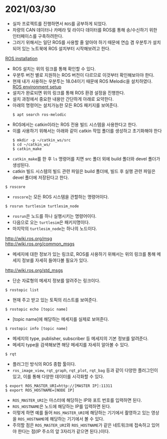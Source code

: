# 2021/03/30
- 실차 프로젝트를 진행하면서 `ROS`를 공부하게 되었다.
- 차량의 CAN 데이터나 카메라 및 라이다 데이터를 ROS를 통해 송/수신하기 위한 인터페이스를 구축하려한다.
- 그러기 위해서는 일단 ROS를 사용할 줄 알아야 하기 때문에 연습 겸 우분투가 설치되어 있는 노트북에 ROS 설치부터 시작해보려고 한다.  
  
[ROS installation](http://wiki.ros.org/ROS/Installation)
- ROS 설치는 위의 링크를 통해 확인할 수 있다.
- 우분투 버전 별로 지원하는 ROS 버전이 다르므로 이것부터 확인해보아야 한다.
- 현재 내가 사용하는 우분투는 18.04이기 때문에 ROS Melodic을 설치하였다.
[ROS environment setup](http://wiki.ros.org/ROS/Tutorials/InstallingandConfiguringROSEnvironment)
- 설치가 완료되면 위의 링크를 통해 ROS 환경 설정을 진행한다.
- 설치 과정에서 중요한 내용만 간단하게 아래로 요약한다.
- 아래의 명령어는 설치가능한 모든 ROS 패키지를 보여준다.
  ```
  $ apt search ros-melodic
  ```
- ROS에서는 catkin이라는 ROS 전용 빌드 시스템을 사용한다고 한다.
- 이를 사용하기 위해서는 아래와 같이 catkin 작업 폴더를 생성하고 초기화해야 한다
  ```  
  $ mkdir -p ~/catkin_ws/src
  $ cd ~/catkin_ws/
  $ catkin_make
  ```
- `catkin_make`를 한 후 `ls` 명령어를 치면 src 폴더 외에 build 폴더와 devel 폴더가 생성된다.
- catkin 빌드 시스템의 빌드 관련 파일은 build 폴더에, 빌드 후 실행 관련 파일은 devel 폴더에 저장된다고 한다.

```
$ roscore
```
- `roscore`는 모든 ROS 시스템을 관할하는 명령어이다.
```
$ rosrun turtlesim turtlesim_node
```
- `rosrun`은 노드를 하나 실행시키는 명령어이다.
- 다음으로 오는 `turtlesim`은 패키지명이다.
- 마지막의 `turtlesim_node`는 하나의 노드이다.

<http://wiki.ros.org/msg>  
<http://wiki.ros.org/common_msgs>
- 메세지에 대한 정보가 있는 링크로, ROS를 사용하기 위해서는 위의 링크를 통해 메세지 정보를 자세히 들여다볼 필요가 있다.

<http://wiki.ros.org/std_msgs>
- 단순 자료형의 메세지 정보를 알려주는 링크이다.

```
$ rostopic list
```
- 현재 주고 받고 있는 토픽의 리스트를 보여준다.
```
$ rostopic echo [topic name]
```
- [topic name]에 해당하는 메세지를 실제로 보여준다.
```
$ rostopic info [topic name]
```
- 메세지의 type, publisher, subscriber 등 메세지의 기본 정보를 알려준다.
- 메세지 type을 검색해보면 해당 메세지를 자세히 알아볼 수 있다.
```
$ rqt
```
- 플러그인 방식의 ROS 종합 툴이다.
- `ros_image_view`, `rqt_graph`, `rqt_plot`, `rqt_bag` 등과 같이 다양한 플러그인이 있고, 이를 통해 다양한 데이터를 시각화할 수 있다.

```
$ export ROS_MASTER_URI=http://[MASTER IP]:11311
$ export ROS_HOSTNAME=[NODE IP]
```
- `ROS_MASTER_URI`는 마스터에 해당하는 IP와 포트 번호를 입력하면 된다.
- `ROS_HOSTNAME`은 노드에 해당하는 IP를 입력하면 된다.
- 이렇게 하면 예를 들어 `ROS_MASTER_URI`에 해당하는 기기에서 촬영하고 있는 영상을 `ROS_HOSTNAME`에 해당하는 기기에서 볼 수 있다.
- 주의할 점은 `ROS_MASTER_URI`와 `ROS_HOSTNAME`가 같은 네트워크에 접속하고 있어야 한다는 점(IP 주소의 앞 3자리가 같으면 된다.)이다.